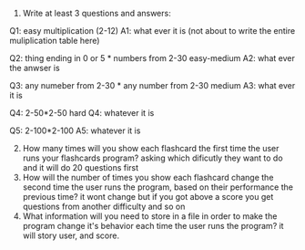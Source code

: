1. Write at least 3 questions and answers:

Q1: easy multiplication (2-12)
A1: what ever it is (not about to write the entire muliplication table here)

Q2: thing ending in 0 or 5 * numbers from 2-30 easy-medium
A2: what ever the anwser is 

Q3: any numeber from 2-30 * any number from 2-30 medium
A3: what ever it is 

Q4: 2-50*2-50 hard
Q4: whatever it is

Q5: 2-100*2-100
A5: whatever it is




2. How many times will you show each flashcard the first time the user runs your flashcards program?
asking which dificutly they want to do and it will do 20 questions first
3. How will the number of times you show each flashcard change the second time the user runs the program, based on their performance the previous time?
it wont change but if you got above a score you get questions from another difficulty and so on
4. What information will you need to store in a file in order to make the program change it's behavior each time the user runs the program?
it will story user, and score. 

